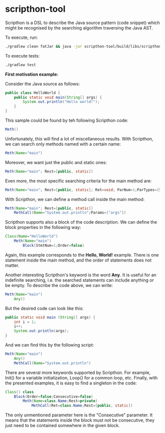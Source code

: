 # scripthon-tool
Scripthon is a DSL to describe the Java source pattern (code snippet) which might be recognised by the searching algorithm traversing the Java AST. 


To execute, run: 

```bash
./gradlew clean fatJar && java -jar scripthon-tool/build/libs/scripthon-tool-all-0.1.2.jar
```

To execute tests:

```bash
./gradlew test
```

**First motivation example:** 

Consider the Java source as follows:

```java
public class HelloWorld {
    public static void main(String[] args) {
        System.out.println("Hello world!");
    }
}
```

This sample could be found by teh following Scripthon code:

```java
Meth()
```

Unfortunately, this will find a lot of miscellaneous results. With
Scripthon, we can search only methods named with a certain name:

```java
Meth(Name="main")
```

Moreover, we want just the public and static ones:

```java
Meth(Name="main"; Rest=[public, static])
```
 
Even more, the most specific searching criteria for the main method are:

```java
Meth(Name="main"; Rest=[public, static]; Ret=void; ParNum=1;ParTypes=[String[]]; ParNames=["args"])
```

With Scripthon, we can define a method call inside the main method:

```java
Meth(Name="main"; Rest=[public, static])
    MethCall(Name="System.out.println";Params=["args"])
```

Scripthon supports also a block of the code description. We can define the block properties in the following way:

```java
Class(Name="HelloWorld")
    Meth(Name="main")
        Block(StmtNum=1;Order=false)
```
        
Again, this example corresponds to the **Hello, World!** example. There is one statement
inside the main method, and the order of statements does not matter.

Another interesting Scripthon's keyword is the word **Any**. It is useful for an indefinite searching, i.e. the searched statements can include anything or be empty. To describe
the code above, we can write:

```java
Meth(Name="main")
    Any()
```
    
But the desired code can look like this:

```java
public static void main (String[] args) {
    int i = 1;
    i++;
    System.out.println(args);
}
```

And we can find this by the following script:

```java
Meth(Name="main")
    Any()
    MethCall(Name="System.out.println")
```

There are several more keywords supported by Scripthon. For example, Init() for a variable initialization, Loop() for a common loop, etc. Finally, with the presented examples, it is easy to find a singleton in the code:

```java
Class() class
    Block(Order=false;Consecutive=false)
        Meth(Name=class.Name;Rest=private)
            MethCall(Ret=class.Name;Rest=[public, static])
```

The only unmentioned parameter here is the "Consecutive" parameter. It means that the statements inside the block must not be consecutive, they just need to be contained somewhere in the given block.